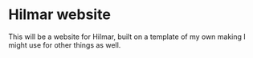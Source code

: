# Hilmar website

This will be a website for Hilmar, built on a template of my own making I might use for other things as well.
